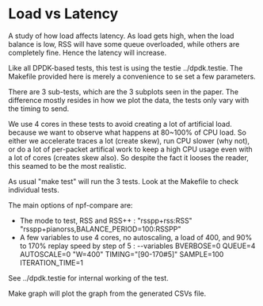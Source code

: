 # Load vs Latency

A study of how load affects latency. As load gets high, when the load balance is low, RSS will have some queue overloaded, while others are completely fine. Hence the latency will increase.

Like all DPDK-based tests, this test is using the testie ../dpdk.testie. The Makefile provided here is merely a convenience to se set a few parameters.

There are 3 sub-tests, which are the 3 subplots seen in the paper. The difference mostly resides in how we plot the data, the tests only vary with the timing to send.

We use 4 cores in these tests to avoid creating a lot of artificial load. because we want to observe what happens at 80~100% of CPU load. So either we accelerate traces a lot (create skew), run CPU slower (why not), or do a lot of per-packet artifical work to keep a high CPU usage even with a lot of cores (creates skew also). So despite the fact it looses the reader, this seamed to be the most realistic.

As usual "make test" will run the 3 tests. Look at the Makefile to check individual tests.

The main options of npf-compare are:
 * The mode to test, RSS and RSS++ : "rsspp+rss:RSS" "rsspp+pianorss,BALANCE_PERIOD=100:RSSPP"
 * A few variables to use 4 cores, no autoscaling, a load of 400, and 90% to 170% replay speed by step of 5 : --variables BVERBOSE=0 QUEUE=4 AUTOSCALE=0 "W=400" TIMING="[90-170#5]" SAMPLE=100 ITERATION_TIME=1

See ../dpdk.testie for internal working of the test.

Make graph will plot the graph from the generated CSVs file.
